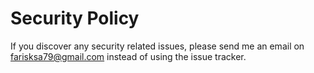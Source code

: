 # Security Policy

If you discover any security related issues, please send me an email on farisksa79@gmail.com instead of using the issue tracker.
